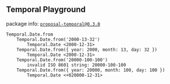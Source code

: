## Temporal Playground

package info: [`proposal-temporal@0.3.0`](https://www.npmjs.com/package/proposal-temporal/v/0.3.0)

```
Temporal.Date.from
    Temporal.Date.from('2000-13-32')
        Temporal.Date <2000-12-31>
    Temporal.Date.from({ year: 2000, month: 13, day: 32 })
        Temporal.Date <2000-12-31>
    Temporal.Date.from('20000-100-100')
        invalid ISO 8601 string: 20000-100-100
    Temporal.Date.from({ year: 20000, month: 100, day: 100 })
        Temporal.Date <+020000-12-31>
```

